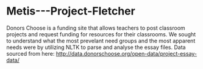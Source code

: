 # Metis---Project-Fletcher

Donors Choose is a funding site that allows teachers to post classroom projects and request funding for resources for their classrooms. We sought to understand what the most prevelant need groups and the most apparent needs were by utilizing NLTK to parse and analyse the essay files.
Data sourced from here: http://data.donorschoose.org/open-data/project-essay-data/
